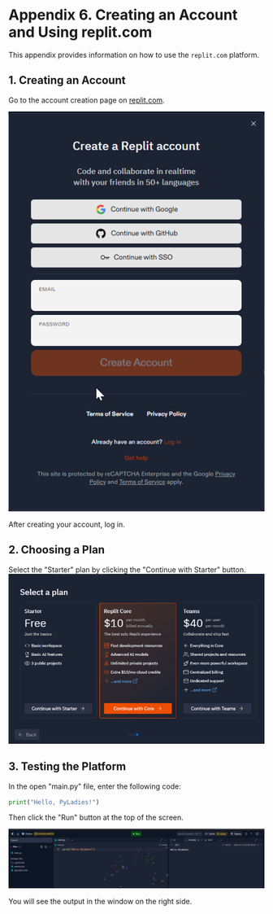 # Appendix 6. Creating an Account and Using replit.com

This appendix provides information on how to use the `replit.com` platform.

## 1. Creating an Account

Go to the account creation page on [replit.com](https://replit.com/languages/python3?authModal=language-page%3Ahero).

![Creating an account at replit.com](../obrazy/d06/krok_1.png)

After creating your account, log in.

## 2. Choosing a Plan

Select the "Starter" plan by clicking the "Continue with Starter" button.
![Choosing a Plan](../obrazy/d06/krok_2.png)

## 3. Testing the Platform

In the open "main.py" file, enter the following code:

```python
print("Hello, PyLadies!")
```

Then click the "Run" button at the top of the screen.

![First program](../obrazy/d06/krok_3.png)

You will see the output in the window on the right side.
